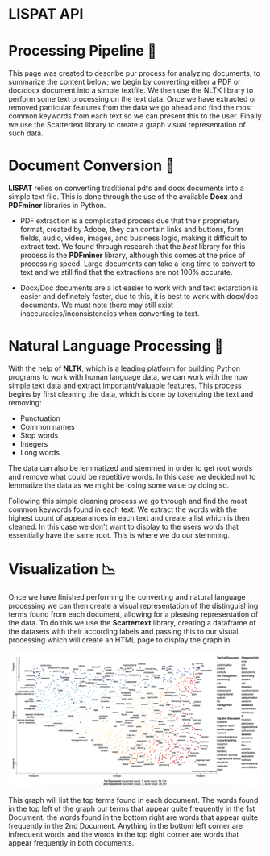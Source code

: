 
# LISPAT API

# Processing Pipeline 🔩

This page was created to describe pur process for analyzing documents, to summarize the content below; we begin by converting either a PDF or doc/docx document into a simple textfile. We then use the NLTK library to perform some text processing on the text data. Once we have extracted or removed particular features from the data we go ahead and find the most common keywords from each text so we can present this to the user. Finally we use the Scattertext library to create a graph visual representation of such data.

# Document Conversion 📑

**LISPAT** relies on converting traditional pdfs and docx documents into a simple text file. This is done through the use of the available **Docx** and **PDFminer** libraries in Python.
* PDF extraction is a complicated process due that their proprietary format, created by Adobe, they can contain links and buttons, form fields, audio, video, images, and business logic, making it difficult to extract text. We found through research that the _best_ library for this process is the **PDFminer** library, although this comes at the price of processing speed. Large documents can take a long time to convert to text and we still find that the extractions are not 100% accurate.

* Docx/Doc documents are a lot easier to work with and text extarction is easier and definetely faster, due to this, it is best to work with docx/doc documents. We must note there may still exist inaccuracies/inconsistencies when converting to text.

# Natural Language Processing  💬

With the help of **NLTK**, which is a leading platform for building Python programs to work with human language data, we can work with the now simple text data and extract important/valuable features. This process begins by first cleaning the data, which is done by tokenizing the text and removing:

* Punctuation
* Common names  
* Stop words
* Integers
* Long words

The data can also be lemmatized and stemmed in order to get root words and remove what could be repetitive words. In this case we decided not to lemmatize the data as we might be losing some value by doing so.

Following this simple cleaning process we go through and find the most common keywords found in each text. We extract the words with the highest count of appearances in each text and create a list which is then cleaned. In this case we don't want to display to the users words that essentially have the same root. This is where we do our stemming.


# Visualization 📉

Once we have finished performing the converting and natural language processing we can then create a visual representation of the distinguishing terms found from each document, allowing for a pleasing representation of the data. To do this we use the **Scattertext** library, creating a dataframe of the datasets with their according labels and passing this to our visual processing which will create an HTML page to display the graph in.

![Graph](graph.png)

This graph will list the top terms found in each document. The words found in the top left of the graph our terms that appear quite frequently in the 1st Document. the words found in the bottom right are words that appear quite frequently in the 2nd Document. Anything in the bottom left corner are infrequent words and the words in the top right corner are words that appear frequently in both documents.
